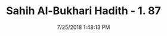 ---
title        : "Sahih Al-Bukhari Hadith - 1. 87"
date         : 7/25/2018 1:48:13 PM
draft        : false
type         : "hadith"
layout       : "hadith"
BookCode     : "SHB"
VolumeNumber : "1"
HadithNumber : "87"
categories  :  ["Knowledge-Urging people to memorize the faith and the religious knowledge"]
tags  :  ["Abu Jamra"]
---
